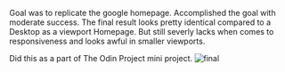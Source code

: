 Goal was to replicate the google homepage. 
Accomplished the goal with moderate success. 
The final result looks pretty identical compared to a Desktop as a viewport Homepage.
But still severly lacks when comes to responsiveness and looks awful in smaller viewports.

Did this as a part of The Odin Project mini project.
![final](https://user-images.githubusercontent.com/49190598/114727773-1d5b3200-9d5c-11eb-9e2e-fb64f2101dc6.png)
